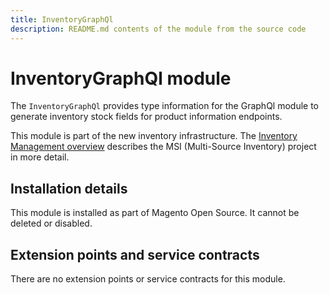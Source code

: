 ```yaml
---
title: InventoryGraphQl
description: README.md contents of the module from the source code
---
```


# InventoryGraphQl module

The `InventoryGraphQl` provides type information for the GraphQl module
                       to generate inventory stock fields for product information endpoints.

This module is part of the new inventory infrastructure. The
[Inventory Management overview](https://developer.adobe.com/commerce/webapi/rest/inventory/)
describes the MSI (Multi-Source Inventory) project in more detail.

## Installation details

This module is installed as part of Magento Open Source. It cannot be deleted or disabled.

## Extension points and service contracts

There are no extension points or service contracts for this module.
